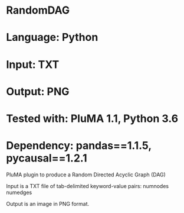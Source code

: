 # RandomDAG
# Language: Python
# Input: TXT
# Output: PNG
# Tested with: PluMA 1.1, Python 3.6
# Dependency: pandas==1.1.5, pycausal==1.2.1

PluMA plugin to produce a Random Directed Acyclic Graph (DAG)

Input is a TXT file of tab-delimited keyword-value pairs:
numnodes
numedges

Output is an image in PNG format.
